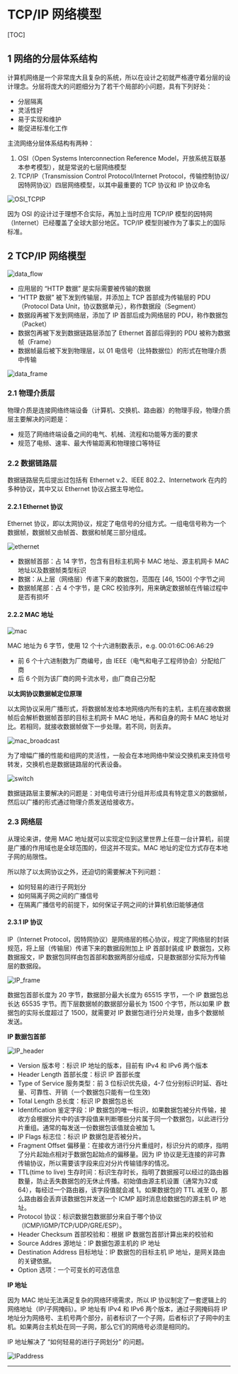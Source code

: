 # TCP/IP 网络模型

[TOC]

## 1 网络的分层体系结构

计算机网络是一个非常庞大且复杂的系统，所以在设计之初就严格遵守着分层的设计理念。分层将庞大的问题细分为了若干个局部的小问题，具有下列好处：
* 分层隔离
* 灵活性好
* 易于实现和维护
* 能促进标准化工作

主流网络分层体系结构有两种：
1. OSI（Open Systems Interconnection Reference Model，开放系统互联基本参考模型），就是常说的七层网络模型
2. TCP/IP（Transmission Control Protocol/Internet Protocol，传输控制协议/因特网协议）四层网络模型，以其中最重要的 TCP 协议和 IP 协议命名

![OSI_TCPIP](./images/OSI_TCPIP.jpg)

因为 OSI 的设计过于理想不合实际，再加上当时应用 TCP/IP 模型的因特网（Internet）已经覆盖了全球大部分地区。TCP/IP 模型则被作为了事实上的国际标准。

## 2 TCP/IP 网络模型

![data_flow](./images/data_flow.webp)

* 应用层的 “HTTP 数据” 是实际需要被传输的数据
* “HTTP 数据” 被下发到传输层，并添加上 TCP 首部成为传输层的 PDU（Protocol Data Unit，协议数据单元），称作数据段（Segment）
* 数据段再被下发到网络层，添加了 IP 首部后成为网络层的 PDU，称作数据包（Packet）
* 数据包再被下发到数据链路层添加了 Ethernet 首部后得到的 PDU 被称为数据帧（Frame）
* 数据帧最后被下发到物理层，以 01 电信号（比特数据位）的形式在物理介质中传输

![data_frame](./images/data_frame.jpg)

### 2.1 物理介质层

物理介质是连接网络终端设备（计算机、交换机、路由器）的物理手段，物理介质层主要解决的问题是：
* 规范了网络终端设备之间的电气、机械、流程和功能等方面的要求
* 规范了电频、速率、最大传输距离和物理接口等特征

### 2.2 数据链路层

数据链路层先后提出过包括有 Ethernet v.2、IEEE 802.2、Internetwork 在内的多种协议，其中又以 Ethernet 协议占据主导地位。

#### 2.2.1 Ethernet 协议

Ethernet 协议，即以太网协议，规定了电信号的分组方式。一组电信号称为一个数据帧，数据帧又由帧首、数据和帧尾三部分组成。

![ethernet](./images/ethernet.jpg)

* 数据帧首部：占 14 字节，包含有目标主机网卡 MAC 地址、源主机网卡 MAC 地址以及数据帧类型标识
* 数据：从上层（网络层）传递下来的数据包，范围在 [46, 1500] 个字节之间
* 数据帧尾部：占 4 个字节，是 CRC 校验序列，用来确定数据帧在传输过程中是否有损坏

#### 2.2.2 MAC 地址

![mac](./images/mac.png)

MAC 地址为 6 字节，使用 12 个十六进制数表示，e.g. 00:01:6C:06:A6:29
* 前 6 个十六进制数为厂商编号，由 IEEE（电气和电子工程师协会）分配给厂商
* 后 6 个则为该厂商的网卡流水号，由厂商自己分配

**以太网协议数据帧定位原理**

以太网协议采用广播形式，将数据帧发给本地网络内所有的主机，主机在接收数据帧后会解析数据帧首部的目标主机网卡 MAC 地址，再和自身的网卡 MAC 地址对比。若相同，就接收数据帧做下一步处理。若不同，则丢弃。

![mac_broadcast](./images/mac_broadcast.jpg)

为了增幅广播的性能和组网的灵活性，一般会在本地网络中架设交换机来支持信号转发，交换机也是数据链路层的代表设备。

![switch](./images/switch.jpg)

数据链路层主要解决的问题是：对电信号进行分组并形成具有特定意义的数据帧，然后以广播的形式通过物理介质发送给接收方。

### 2.3 网络层

从理论来讲，使用 MAC 地址就可以实现定位到这里世界上任意一台计算机，前提是广播的作用域也是全球范围的，但这并不现实。MAC 地址的定位方式存在本地子网的局限性。

所以除了以太网协议之外，还迫切的需要解决下列问题：
* 如何轻易的进行子网划分
* 如何隔离子网之间的广播信号
* 在隔离广播信号的前提下，如何保证子网之间的计算机依旧能够通信

#### 2.3.1 IP 协议

IP（Internet Protocol，因特网协议）是网络层的核心协议，规定了网络层的封装规范，将上层（传输层）传递下来的数据段附加上 IP 首部封装成 IP 数据包，又称数据报文，IP 数据包同样由包首部和数据两部分组成，只是数据部分实际为传输层的数据段。

![IP_frame](./images/IP_frame.png)

数据包首部长度为 20 字节，数据部分最大长度为 65515 字节，一个 IP 数据包总长达 65535 字节。而下层数据帧的数据部分最长为 1500 个字节，所以如果 IP 数据包的实际长度超过了 1500，就需要对 IP 数据包进行分片处理，由多个数据帧发送。

**IP 数据包首部**

![IP_header](./images/IP_header.jpg)

* Version 版本号：标识 IP 地址的版本，目前有 IPv4 和 IPv6 两个版本
* Header Length 首部长度：标识 IP 首部长度
* Type of Service 服务类型：前 3 位标识优先级，4-7 位分别标识时延、吞吐量、可靠性、开销（一个数据包只能有一位生效)
* Total Length 总长度：标识 IP 数据包总长
* Identification 鉴定字段：IP 数据包的唯一标识，如果数据包被分片传输，接收方会根据分片中的该字段值来判断哪些分片属于同一个数据包，以此进行分片重组。通常的每发送一份数据包该值就会被加 1。
* IP Flags 标志位：标识 IP 数据包是否被分片。
* Fragment Offset 偏移量：在接收方进行分片重组时，标识分片的顺序，指明了分片起始点相对于数据包起始点的偏移量。因为 IP 协议是无连接的非可靠传输协议，所以需要该字段来应对分片传输错序的情况。
* TTL(time to live) 生存时间：标识生存时长，指明了数据报可以经过的路由器数量，防止丢失数据包的无休止传播。初始值由源主机设置（通常为32或64），每经过一个路由器，该字段值就会减 1。如果数据包的 TTL 减至 0，那么路由器会丢弃该数据包并发送一个 ICMP 超时消息给数据包的源主机 IP 地址。
* Protocol 协议：标识数据包数据部分来自于哪个协议（ICMP/IGMP/TCP/UDP/GRE/ESP）。
* Header Checksum 首部校验和：根据 IP 数据包首部计算出来的校验和
* Source Addres 源地址：IP 数据包源主机的 IP 地址
* Destination Address 目标地址：IP 数据包的目标主机 IP 地址，是网关路由的关键依据。
* Option 选项：一个可变长的可选信息

**IP 地址**

因为 MAC 地址无法满足复杂的网络环境需求，所以 IP 协议制定了一套逻辑上的网络地址（IP/子网掩码）。IP 地址有 IPv4 和 IPv6 两个版本，通过子网掩码将 IP 地址分为网络号、主机号两个部分，前者标识了一个子网，后者标识了子网中的主机。如果两台主机处在同一子网，那么它们的网络号必须是相同的。

IP 地址解决了 “如何轻易的进行子网划分” 的问题。

![IPaddress](./images/IPaddress.jpg)

****
